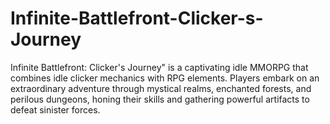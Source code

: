 # Infinite-Battlefront-Clicker-s-Journey
Infinite Battlefront: Clicker's Journey" is a captivating idle MMORPG that combines idle clicker mechanics with RPG elements. Players embark on an extraordinary adventure through mystical realms, enchanted forests, and perilous dungeons, honing their skills and gathering powerful artifacts to defeat sinister forces.
